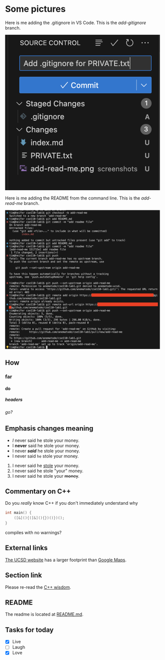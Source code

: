 # Some pictures

Here is me adding the .gitignore in VS Code. This is the *add-gitignore* branch.

![a](screenshots/add-gitignore.png)

Here is me adding the README from the command line. This is the *add-read-me* branch.

![a](screenshots/add-read-me.png)

## How
### far
#### do
##### headers
###### go?

## Emphasis changes meaning

* *I* never said he stole your money.
* I **never** said he stole your money.
* I never ***said*** he stole your money.
* I never said `he` stole your money.

1. I never said he <ins>stole</ins> your money.
2. I never said he stole "your" money.
3. I never said he stole your <del>money</del>.

## Commentary on C++

<a name="cpp"></a>Do you *really* know C++ if you don't immediately understand why

```cpp
int main() {
    ([&](){([&](){})()})();
}
```

compiles with no warnings?

## External links

[The UCSD website](https://ucsd.edu/) has a larger footprint than [Google Maps](https://maps.google.com).

## Section link

Please re-read the [C++ wisdom](#cpp).

## README

The readme is located at [README.md](./README.md).

## Tasks for today

- [x] Live
- [ ] Laugh
- [x] Love